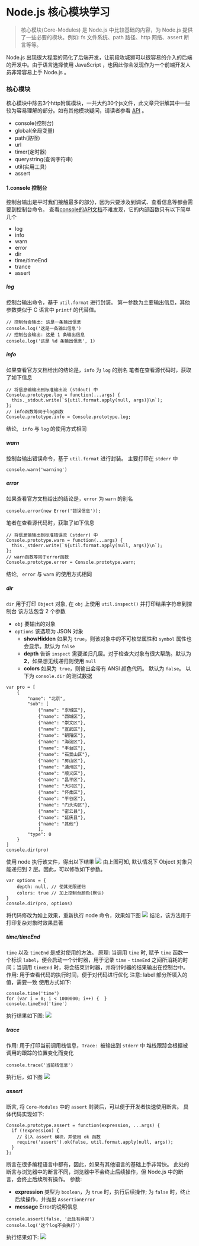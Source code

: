# Node.js 核心模块学习
>  核心模块(Core-Modules) 是 Node.js 中比较基础的内容，为 Node.js 提供了一些必要的模块。例如: fs 文件系统、path 路径、http 网络、assert 断言等等。

Node.js 出现很大程度的简化了后端开发，让前段攻城狮可以很容易的介入的后端的开发中。由于语言选择使用 JavaScript ，也因此你会发现作为一个前端开发人员非常容易上手 Node.js 。

### 核心模块
核心模块中除去3个http附属模块，一共大约30个js文件，此文章只讲解其中一些较为容易理解的部分。如有其他模块疑问，请读者参看 [API](http://nodejs.cn/api/) 。
* console(控制台)
* global(全局变量)
* path(路径)
* url
* timer(定时器)
* querystring(查询字符串)
* util(实用工具)
* assert

#### 1.console 控制台
控制台输出是平时我们接触最多的部分，因为只要涉及到调试、查看信息等都会需要到控制台命令。
查看[console的API文档](http://nodejs.cn/api/console.html)不难发现，它的内部函数只有以下简单几个
* log
* info
* warn
* error
* dir
* time/timeEnd
* trance
* assert
##### log
控制台输出命令，基于 `util.format` 进行封装。
第一参数为主要输出信息，其他参数类似于 C 语言中 `printf` 的代替值。
```
// 控制台会输出: 这是一条输出信息
console.log('这是一条输出信息')
// 控制台会输出: 这是 1 条输出信息
console.log('这是 %d 条输出信息', 1) 
```
##### info
如果查看官方文档给出的结论是，`info` 为 `log` 的别名
笔者在查看源代码时，获取了如下信息
```
// 将信息输输出到标准输出流 (stdout) 中
Console.prototype.log = function(...args) {
  this._stdout.write(`${util.format.apply(null, args)}\n`);
};
// info函数等同于log函数
Console.prototype.info = Console.prototype.log;
```
结论, ` info` 与 `log` 的使用方式相同
##### warn
控制台输出错误命令，基于 `util.format` 进行封装。
主要打印在 `stderr` 中
```
console.warn('warning')
```
##### error
如果查看官方文档给出的结论是，`error` 为 `warn` 的别名
```
console.error(new Error('错误信息'));
```
笔者在查看源代码时，获取了如下信息
```
// 将信息输输出到标准错误流 (stderr) 中
Console.prototype.warn = function(...args) {
  this._stderr.write(`${util.format.apply(null, args)}\n`);
};
// warn函数等同于error函数
Console.prototype.error = Console.prototype.warn;
```
结论, ` error` 与 `warn` 的使用方式相同
##### dir
`dir` 用于打印 `Object` 对象, 在 `obj` 上使用 `util.inspect()` 并打印结果字符串到控制台
该方法包含 2 个参数
* `obj`  要输出的对象
* `options` 该选项为  JSON 对象
    * **showHidden** 如果为 `true`，则该对象中的不可枚举属性和 `symbol` 属性也会显示。默认为 `false`
    * **depth** 告诉 `inspect` 需要递归几层。对于检查大对象有很大帮助。默认为 **2**，如果想无线递归则使用 `null`
    * **colors** 如果为` true`，则输出会带有 ANSI 颜色代码。 默认为 `false`。
以下为 `console.dir` 的测试数据
```
var pro = [
    {
        "name": "北京",
        "sub": [
            {"name": "东城区"},
            {"name": "西城区"},
            {"name": "崇文区"},
            {"name": "宣武区"},
            {"name": "朝阳区"},
            {"name": "海淀区"},
            {"name": "丰台区"},
            {"name": "石景山区"},
            {"name": "房山区"},
            {"name": "通州区"},
            {"name": "顺义区"},
            {"name": "昌平区"},
            {"name": "大兴区"},
            {"name": "怀柔区"},
            {"name": "平谷区"},
            {"name": "门头沟区"},
            {"name": "密云县"},
            {"name": "延庆县"},
            {"name": "其他"}
            ],
        "type": 0
    }
]
console.dir(pro)
```
使用 node 执行该文件，得出以下结果
![](http://otuabc0ck.bkt.clouddn.com/learning-nodejs/02/image/png/console.dir.png)
由上图可知, 默认情况下 Object 对象只能递归到 2 层。因此，可以修改如下参数。
```
var options = {
    depth: null, // 使其无限递归
    colors: true // 加上控制台颜色(默认)
}
console.dir(pro, options)
```
将代码修改为如上效果，重新执行 node 命令，效果如下图
![](http://otuabc0ck.bkt.clouddn.com/learning-nodejs/02/image/png/console.dir-color.png)
结论，该方法用于打印复杂对象时效果显著
##### time/timeEnd
`time` 以及 `timeEnd` 是成对使用的方法。
原理: 当调用 `time` 时,  赋予 `time` 函数一个标识 `label`，便会启动一个计时器，用于记录 `time` - `timeEnd` 之间所消耗的时间；当调用 `timeEnd` 时，将会结束计时器，并将计时器的结果输出在控制台中。
作用: 用于查看代码的执行时间，便于对代码进行优化
注意: label 部分所填入的值，需要一致
使用方式如下:
```
console.time('time')
for (var i = 0; i < 1000000; i++) {  }
console.timeEnd('time')
```
执行结果如下图:
![](http://otuabc0ck.bkt.clouddn.com/learning-nodejs/02/image/png/console.time:timeEnd.png)
##### trace
作用: 用于打印当前调用栈信息，`Trace: `被输出到 `stderr` 中
堆栈跟踪会根据被调用的跟踪的位置变化而变化
```
console.trace('当前栈信息')
```
执行后，如下图
![](http://otuabc0ck.bkt.clouddn.com/learning-nodejs/02/image/png/console.trace.png)
##### assert
断言, 将 `Core-Modules` 中的 `assert` 封装后，可以便于开发者快速使用断言。
具体代码实现如下:
```
Console.prototype.assert = function(expression, ...args) {
  if (!expression) {
    // 引入 assert 模块，并使用 ok 函数
    require('assert').ok(false, util.format.apply(null, args));
  }
};
```
断言在很多编程语言中都有，因此，如果有其他语言的基础上手非常快。
此处的断言与浏览器中的断言不同，浏览器中不会终止后续操作，但 Node.js 中的断言，会终止后续所有操作。
参数: 
* **expression**  类型为 `boolean`，为 `true` 时，执行后续操作; 为 `false` 时，终止后续操作，并抛出 `AssertionError`
* **message** Error的说明信息
```
console.assert(false, '此处有异常')
console.log('这个log不会执行')
```
执行结果如下:
![](http://otuabc0ck.bkt.clouddn.com/learning-nodejs/02/image/png/console.assert.png)
